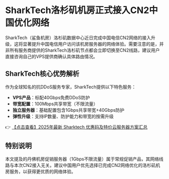 # SharkTech洛杉矶机房正式接入CN2中国优化网络

SharkTech（鲨鱼机房）洛杉矶数据中心近日完成中国电信CN2网络的接入升级，这将显著提升中国电信用户访问该机房服务器的网络体验。需要注意的是，并非所有服务商提供的SharkTech洛杉矶节点都会立即切换至CN2线路，建议用户直接咨询自己的VPS提供商确认具体路由情况。

## SharkTech核心优势解析

作为全球知名的抗DDoS服务专家，SharkTech提供以下特色服务：
- **VPS产品**：标配40Gbps免费DDoS防护
- **带宽配置**：100Mbps共享带宽（不限流量）
- **独立服务器**：基础配置包含1Gbps共享带宽+40Gbps防护
- **弹性升级**：支持IP数量、防护能力和带宽的按需升级

👉 [【点击查看】2025年最新 Sharktech 优惠码及特价云服务器方案汇总](https://bit.ly/Sharktech)

## 特别说明

本文提及的丹佛机房促销服务器（1Gbps不限流量）属于常规促销产品，其网络线路与本次CN2接入无关。建议中国用户优先选择已完成CN2网络优化的洛杉矶机房服务，以获得更优质的网络体验。